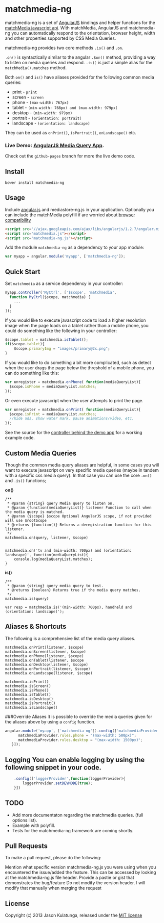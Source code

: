 matchmedia-ng
============

matchmedia-ng is a set of [AngularJS](http://angularjs.org/) bindings and helper functions for the [matchMedia javascript api](https://developer.mozilla.org/en-US/docs/Web/API/Window.matchMedia).
With matchMedia, AngularJS and matchmedia-ng you can automatically respond to the orientation, browser height, width and other properties supported by CSS Media Queries.

matchmedia-ng provides two core methods `.is()` and `.on`.

`.on()` is syntactically similar to the angular `.$on()` method, providing a way to listen on media queries and respond.
`.is()` is just a simple alias for the `matchMedia().matches` method.

Both `on()` and `is()` have aliases provided for the following common media queries:

- print - `print`
- screen - `screen`
- phone - `(max-width: 767px)`
- tablet - `(min-width: 768px) and (max-width: 979px)`
- desktop - `(min-width: 979px)`
- portrait - `(orientation: portrait)`
- landscape - `(orientation: landscape)`

They can be used as `onPrint()`, `isPortrait()`, `onLandscape()` etc. 



### Live Demo: <a target="_blank" href="http://analogj.github.io/matchmedia-ng/">AngularJS Media Query App</a>.

Check out the `github-pages` branch for more the live demo code.

Install
-----

    bower install matchmedia-ng

Usage
-----
Include [angular.js](//ajax.googleapis.com/ajax/libs/angularjs/1.2.7/angular.min.js) and mediastore-ng.js in your application.
Optionally you can include the matchMedia polyfill if are worried about [browser compatibility](https://developer.mozilla.org/en-US/docs/Web/API/Window.matchMedia#Browser_compatibility) 

```html
<script src="//ajax.googleapis.com/ajax/libs/angularjs/1.2.7/angular.min.js"></script>
<script src="matchmedia.js"></script>
<script src="matchmedia-ng.js"></script>
```

Add the module `matchmedia-ng` as a dependency to your app module:

```js
var myapp = angular.module('myapp', ['matchmedia-ng']);
```

Quick Start
----------------------------------

Set `matchmedia` as a service dependency in your controller:

```js
myapp.controller('MyCtrl', ['$scope', 'matchmedia',
  function MyCtrl($scope, matchmedia) {
    ...
  }
]);
```
If you would like to execute javascript code to load a higher resolution image when the page loads on a tablet rather than a mobile phone, you could do something like the following in your controller:

```js
$scope.tablet = matchmedia.isTablet();
if($scope.tablet){
	$scope.primaryImg = "images/primary@2x.png";
}

```

If you would like to do something a bit more complicated, such as detect when the user drags the page below the threshold of a mobile phone, you can do something like this:

```js
var unregister = matchmedia.onPhone( function(mediaQueryList){
  $scope.isPhone = mediaQueryList.matches;
});

```

Or even execute javascript when the user attempts to print the page.
```js
var unregister = matchmedia.onPrint( function(mediaQueryList){
  $scope.isPrint = mediaQueryList.matches;
  //hide ads, show water mark, pause animations/video, etc.
});

```

See the source for the
[controller behind the demo app](http://analogj.github.io/matchmedia-ng/index.html)
for a working example code.


Custom Media Queries
-----------
Though the common media query aliases are helpful, in some cases you will want to execute javascript on very specific media queries (maybe in tandem with a specific css media query). In that case you can use the core `.on()` and `.is()` functions;

__on()__

    /**
     * @param {string} query Media query to listen on.
     * @param {function(mediaQueryList)} listener Function to call when the media query is matched.
     * @param {$scope} $scope Optional AngularJS scope, if not provided will use $rootScope
     * @returns {function()} Returns a deregistration function for this listener.
     */
    matchmedia.on(query, listener, $scope)

	
	matchmedia.on('tv and (min-width: 700px) and (orientation: landscape)', function(mediaQueryList){
		console.log(mediaQueryList.matches);
	}

__is()__

	/**
     * @param {string} query media query to test.
     * @returns {boolean} Returns true if the media query matches.
     */
    matchmedia.is(query)

	var resp = matchmedia.is('(min-width: 700px), handheld and (orientation: landscape)');


Aliases & Shortcuts
-----------
The following is a comprehensive list of the media query aliases.
 
	matchmedia.onPrint(listener, $scope)
    matchmedia.onScreen(listener, $scope)
    matchmedia.onPhone(listener, $scope)
    matchmedia.onTablet(listener, $scope
    matchmedia.onDesktop(listener, $scope)
    matchmedia.onPortrait(listener, $scope)
    matchmedia.onLandscape(listener, $scope)

    matchmedia.isPrint()
    matchmedia.isScreen()
    matchmedia.isPhone()
    matchmedia.isTablet()
    matchmedia.isDesktop()
    matchmedia.isPortrait()
    matchmedia.isLandscape()

###Override Aliases
It is possible to override the media queries given for the aliases above by using a `config` function.

```js
angular.module('myapp', ['matchmedia-ng']).config(['matchmediaProvider', function (matchmediaProvider) {
      matchmediaProvider.rules.phone = "(max-width: 500px)";
      matchmediaProvider.rules.desktop = "(max-width: 1500px)";
   }]);

```

Logging
You can enable logging by using the following snippet in your code.
-----------
```js
    .config(['loggerProvider',function(loggerProvider){
        loggerProvider.setDEVMODE(true);
    }])
```
TODO
-----------
- Add more documentaton regarding the matchmedia queries. (full options list).
- Example with polyfill.
- Tests for the matchmedia-ng framework are coming shortly.

Pull Requests
-----------
To make a pull request, please do the following:

Mention what specific version matchmedia-ng.js you were using when you encountered the issue/added the feature. This can be accessed by looking at the matchmedia-ng.js file header.
Provide a pastie or gist that demonstrates the bug/feature
Do not modify the version header. I will modify that manually when merging the request


License
-------
Copyright (c) 2013 Jason Kulatunga, released under the [MIT license](http://analogj.mit-license.org/)

